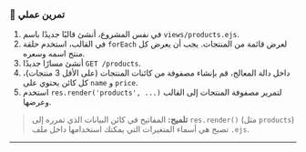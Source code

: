 ### 🔧 تمرين عملي
1.  في نفس المشروع، أنشئ قالبًا جديدًا باسم `views/products.ejs`.
2.  في القالب، استخدم حلقة `forEach` لعرض قائمة من المنتجات. يجب أن يعرض كل منتج اسمه وسعره.
3.  أنشئ مسارًا جديدًا `GET /products`.
4.  داخل دالة المعالج، قم بإنشاء مصفوفة من كائنات المنتجات (على الأقل 3 منتجات)، كل كائن يحتوي على `name` و `price`.
5.  استخدم `res.render('products', ...)` لتمرير مصفوفة المنتجات إلى القالب وعرضها.

> **تلميح:** المفاتيح في كائن البيانات الذي تمرره إلى `res.render()` (مثل `products`) تصبح هي أسماء المتغيرات التي يمكنك استخدامها داخل ملف `.ejs`.

---
